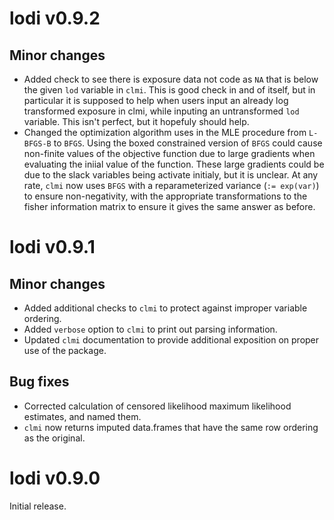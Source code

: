 # lodi v0.9.2

## Minor changes
* Added check to see there is exposure data not code as `NA` that is below the given `lod` variable in `clmi`. This is good check in and of itself, but in particular it is supposed to help when users input an already log transformed exposure in clmi, while inputing an untransformed `lod` variable. This isn't perfect, but it hopefuly should help.
* Changed the optimization algorithm uses in the MLE procedure from `L-BFGS-B` to `BFGS`. Using the boxed constrained version of `BFGS` could cause non-finite values of the objective function due to large gradients when evaluating the iniial value of the function. These large gradients could be due to the slack variables being activate initialy, but it is unclear. At any rate, `clmi` now uses `BFGS` with a reparameterized variance (`:= exp(var)`) to ensure non-negativity, with the appropriate transformations to the fisher information matrix to ensure it gives the same answer as before.

# lodi v0.9.1

## Minor changes
* Added additional checks to `clmi` to protect against improper variable ordering.
* Added `verbose` option to `clmi` to print out parsing information.
* Updated `clmi` documentation to provide additional exposition on proper use of the package.

## Bug fixes
* Corrected calculation of censored likelihood maximum likelihood estimates, and named them.
* `clmi` now returns imputed data.frames that have the same row ordering as the original.

# lodi v0.9.0
Initial release.
